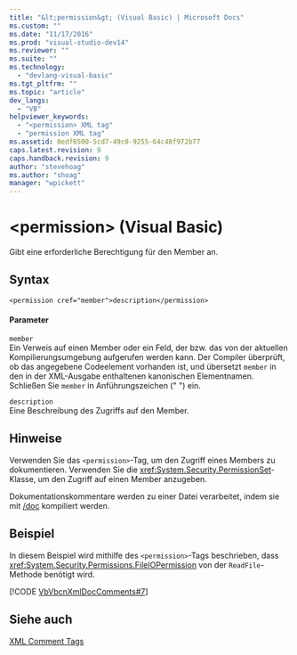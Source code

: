 ```yaml
---
title: "&lt;permission&gt; (Visual Basic) | Microsoft Docs"
ms.custom: ""
ms.date: "11/17/2016"
ms.prod: "visual-studio-dev14"
ms.reviewer: ""
ms.suite: ""
ms.technology: 
  - "devlang-visual-basic"
ms.tgt_pltfrm: ""
ms.topic: "article"
dev_langs: 
  - "VB"
helpviewer_keywords: 
  - "<permission> XML tag"
  - "permission XML tag"
ms.assetid: 0edf0500-5cd7-49c0-9255-64c48f972b77
caps.latest.revision: 9
caps.handback.revision: 9
author: "stevehoag"
ms.author: "shoag"
manager: "wpickett"
---
```

# &lt;permission&gt; (Visual Basic)
Gibt eine erforderliche Berechtigung für den Member an.  
  
## Syntax  
  
```  
<permission cref="member">description</permission>  
```  
  
#### Parameter  
 `member`  
 Ein Verweis auf einen Member oder ein Feld, der bzw. das von der aktuellen Kompilierungsumgebung aufgerufen werden kann.  Der Compiler überprüft, ob das angegebene Codeelement vorhanden ist, und übersetzt `member` in den in der XML\-Ausgabe enthaltenen kanonischen Elementnamen.  Schließen Sie `member` in Anführungszeichen \(" "\) ein.  
  
 `description`  
 Eine Beschreibung des Zugriffs auf den Member.  
  
## Hinweise  
 Verwenden Sie das `<permission>`\-Tag, um den Zugriff eines Members zu dokumentieren.  Verwenden Sie die <xref:System.Security.PermissionSet>\-Klasse, um den Zugriff auf einen Member anzugeben.  
  
 Dokumentationskommentare werden zu einer Datei verarbeitet, indem sie mit [\/doc](../../../visual-basic/reference/command-line-compiler/doc.md) kompiliert werden.  
  
## Beispiel  
 In diesem Beispiel wird mithilfe des `<permission>`\-Tags beschrieben, dass <xref:System.Security.Permissions.FileIOPermission> von der `ReadFile`\-Methode benötigt wird.  
  
 [!CODE [VbVbcnXmlDocComments#7](../CodeSnippet/VS_Snippets_VBCSharp/VbVbcnXmlDocComments#7)]  
  
## Siehe auch  
 [XML Comment Tags](../../../visual-basic/language-reference/xmldoc/recommended-xml-tags-for-documentation-comments.md)